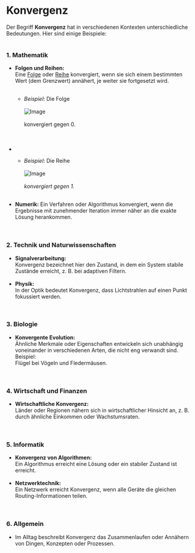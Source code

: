 # Konvergenz

Der Begriff **Konvergenz** hat in verschiedenen Kontexten unterschiedliche Bedeutungen. Hier sind einige Beispiele:

|  |
| --- |


### &#49;. **Mathematik**

* **Folgen und Reihen:**\
Eine [Folge](<Folge.md#Folge>) oder [Reihe](<Reihe.md#Reihe>) konvergiert, wenn sie sich einem bestimmten Wert (dem Grenzwert) annähert, je weiter sie fortgesetzt wird.\
&nbsp;

  * *Beispiel*: Die Folge \
\
![Image](<lib/konvergiert\_gegen\_null.png>) \
\
konvergiert gegen 0.\
&nbsp;

|  |
| --- |


* &nbsp;
  * *Beispiel*: Die Reihe\
\
![Image](<lib/konvergiert\_gegen\_eins.png>)\
\
*konvergiert gegen 1.*\
&nbsp;

* **Numerik:** Ein Verfahren oder Algorithmus konvergiert, wenn die Ergebnisse mit zunehmender Iteration immer näher an die exakte Lösung herankommen.\
&nbsp;

|  |
| --- |


### &#50;. **Technik und Naturwissenschaften**

* **Signalverarbeitung:**\
Konvergenz bezeichnet hier den Zustand, in dem ein System stabile Zustände erreicht, z. B. bei adaptiven Filtern.\
&nbsp;
* **Physik:**\
In der Optik bedeutet Konvergenz, dass Lichtstrahlen auf einen Punkt fokussiert werden.\
&nbsp;

|  |
| --- |


### &#51;. **Biologie**

* **Konvergente Evolution:**\
Ähnliche Merkmale oder Eigenschaften entwickeln sich unabhängig voneinander in verschiedenen Arten, die nicht eng verwandt sind.\
Beispiel:\
Flügel bei Vögeln und Fledermäusen.\
&nbsp;

|  |
| --- |


### &#52;. **Wirtschaft und Finanzen**

* **Wirtschaftliche Konvergenz:**\
Länder oder Regionen nähern sich in wirtschaftlicher Hinsicht an, z. B. durch ähnliche Einkommen oder Wachstumsraten.\
&nbsp;

|  |
| --- |


### &#53;. **Informatik**

* **Konvergenz von Algorithmen:**\
Ein Algorithmus erreicht eine Lösung oder ein stabiler Zustand ist erreicht.\
&nbsp;
* **Netzwerktechnik:**\
Ein Netzwerk erreicht Konvergenz, wenn alle Geräte die gleichen Routing-Informationen teilen.\
&nbsp;

|  |
| --- |


### &#54;. **Allgemein**

* Im Alltag beschreibt Konvergenz das Zusammenlaufen oder Annähern von Dingen, Konzepten oder Prozessen.

